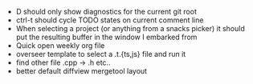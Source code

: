 - <leader>D should only show diagnostics for the current git root
- ctrl-t should cycle TODO states on current comment line
- When selecting a project (or anything from a snacks picker) it should put the
  resulting buffer in the window I embarked from
- Quick open weekly org file
- overseer template to select a .t.{ts,js} file and run it
- find other file .cpp -> .h etc..
- better default diffview mergetool layout
